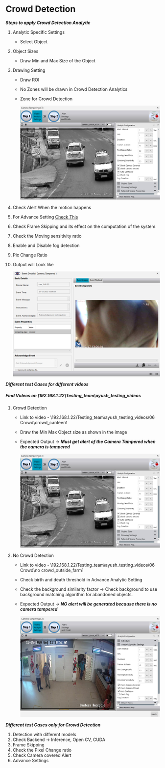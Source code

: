 # **Crowd Detection**
 
***Steps to apply Crowd Detection Analytic***

1. Analytic Specific Settings
   - Select Object
2. Object Sizes
   - Draw Min and Max Size of the Object
3. Drawing Setting
   - Draw ROI
   - No Zones will be drawn in Crowd Detection Analytics
   - Zone for Crowd Detection

     ![image](https://github.com/ayushaggarwalI2V/Video-Analytics-Server/blob/main/05%20Camera%20Tampering/images/Camera%20Tampering.png "Camera Tampering")

4. Check Alert When the motion happens
5. For Advance Setting [Check This](https://stackoverflowteams.com/c/i2v-systems/questions/132)
6. Check Frame Skipping and its effect on the computation of the system.
7. Check the Moving sensitivity ratio
8. Enable and Disable fog detection
9. Pix Change Ratio
10. Output will Look like

     ![image](https://github.com/ayushaggarwalI2V/Video-Analytics-Server/blob/main/05%20Camera%20Tampering/images/camera%20tampered%20covered%20alert.png "Camera TamperingOutput")

***Different test Cases for different videos***
##### Find Videos on _\\192.168.1.22\Testing_team\ayush_testing_videos_

1. Crowd Detection
   - Link to video - \\192.168.1.22\Testing_team\ayush_testing_videos\06 Crowd\crowd_canteen1
   - Draw the Min Max Object size as shown in the image
   - Expected Output -> **_Must get alert of the Camera Tampered when the camera is tampered_**
     
     ![image](https://github.com/ayushaggarwalI2V/Video-Analytics-Server/blob/main/05%20Camera%20Tampering/images/Camera%20Tampering.png "Camera Tampering")

2. No Crowd Detection
   - Link to video - \\192.168.1.22\Testing_team\ayush_testing_videos\06 Crowd\no crowd_outside_farm1
   - Check birth and death threshold in Advance Analytic Setting
   - Check the background similarity factor -> Check background to use background matching algorithm for abandoned objects.
   - Expected Output -> **_NO alert will be generated because there is no camera tampered_**
   
     ![image](https://github.com/ayushaggarwalI2V/Video-Analytics-Server/blob/main/05%20Camera%20Tampering/images/no%20camera%20tampered.png "No Camera Tampering")

***Different test Cases only for Crowd Detection***

1. Detection with different models
2. Check Backend -> Inference, Open CV, CUDA
3. Frame Skipping
4. Check the Pixel Change ratio
5. Check Camera covered Alert
10. Advance Settings
  
